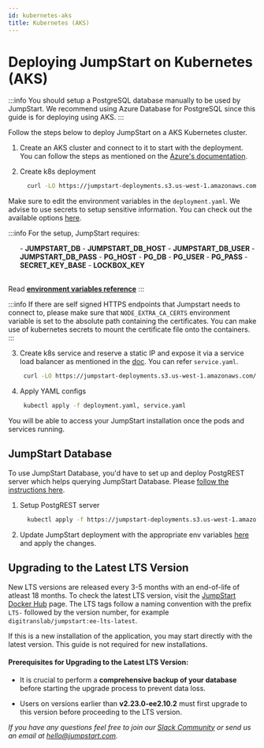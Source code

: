 ```yaml
---
id: kubernetes-aks
title: Kubernetes (AKS)
---
```


# Deploying JumpStart on Kubernetes (AKS)

:::info
You should setup a PostgreSQL database manually to be used by JumpStart. We recommend using Azure Database for PostgreSQL since this guide is for deploying using AKS.
:::

Follow the steps below to deploy JumpStart on a AKS Kubernetes cluster.

1. Create an AKS cluster and connect to it to start with the deployment. You can follow the steps as mentioned on the [Azure's documentation](https://docs.microsoft.com/en-us/azure/aks/kubernetes-walkthrough-portal).

2. Create k8s deployment

   ```bash
     curl -LO https://jumpstart-deployments.s3.us-west-1.amazonaws.com/kubernetes/AKS/deployment.yaml
   ```

Make sure to edit the environment variables in the `deployment.yaml`. We advise to use secrets to setup sensitive information. You can check out the available options [here](/docs/setup/env-vars).

:::info
        For the setup, JumpStart requires:
        <ul> 
        - **JUMPSTART_DB** 
        - **JUMPSTART_DB_HOST**
        - **JUMPSTART_DB_USER**
        - **JUMPSTART_DB_PASS**
        - **PG_HOST**
        - **PG_DB**
        - **PG_USER**
        - **PG_PASS**
        - **SECRET_KEY_BASE** 
        - **LOCKBOX_KEY**
        </ul>
        <br/>
        Read **[environment variables reference](/docs/setup/env-vars)**
:::

:::info
If there are self signed HTTPS endpoints that Jumpstart needs to connect to, please make sure that `NODE_EXTRA_CA_CERTS` environment variable is set to the absolute path containing the certificates. You can make use of kubernetes secrets to mount the certificate file onto the containers.
:::

3. Create k8s service and reserve a static IP and expose it via a service load balancer as mentioned in the [doc](https://docs.microsoft.com/en-us/azure/aks/static-ip). You can refer `service.yaml`.
   ```bash
    curl -LO https://jumpstart-deployments.s3.us-west-1.amazonaws.com/kubernetes/AKS/service.yaml
   ```

4. Apply YAML configs

   ```bash
    kubectl apply -f deployment.yaml, service.yaml
   ```

You will be able to access your JumpStart installation once the pods and services running.

## JumpStart Database

To use JumpStart Database, you'd have to set up and deploy PostgREST server which helps querying JumpStart Database. Please [follow the instructions here](/docs/setup/env-vars/#enable-jumpstart-database-required).

1. Setup PostgREST server

   ```bash
     kubectl apply -f https://jumpstart-deployments.s3.us-west-1.amazonaws.com/kubernetes/AKS/postgrest.yaml
   ```

2. Update JumpStart deployment with the appropriate env variables [here](https://jumpstart-deployments.s3.us-west-1.amazonaws.com/kubernetes/AKS/deployment.yaml) and apply the changes.

## Upgrading to the Latest LTS Version

New LTS versions are released every 3-5 months with an end-of-life of atleast 18 months. To check the latest LTS version, visit the [JumpStart Docker Hub](https://hub.docker.com/r/digitranslab/jumpstart/tags) page. The LTS tags follow a naming convention with the prefix `LTS-` followed by the version number, for example `digitranslab/jumpstart:ee-lts-latest`.

If this is a new installation of the application, you may start directly with the latest version. This guide is not required for new installations.

#### Prerequisites for Upgrading to the Latest LTS Version:

- It is crucial to perform a **comprehensive backup of your database** before starting the upgrade process to prevent data loss.

- Users on versions earlier than **v2.23.0-ee2.10.2** must first upgrade to this version before proceeding to the LTS version.

*If you have any questions feel free to join our [Slack Community](https://jumpstart.com/slack) or send us an email at hello@jumpstart.com.*
